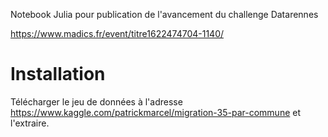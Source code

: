 Notebook Julia pour publication de l'avancement du challenge Datarennes

https://www.madics.fr/event/titre1622474704-1140/

# Installation

Télécharger le jeu de données à l'adresse https://www.kaggle.com/patrickmarcel/migration-35-par-commune et l'extraire.
